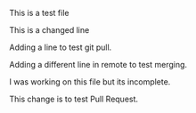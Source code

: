 This is a test file

This is a changed line

Adding a line to test git pull.


Adding a different line in remote to test merging.

I was working on this file but its incomplete.


This change is to test Pull Request.
